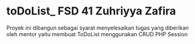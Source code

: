 # toDoList_ FSD 41 Zuhriyya Zafira
Proyek ini dibangun sebagai syarat menyelesaikan tugas yang diberikan oleh mentor yaitu membuat ToDoList menggunakan CRUD PHP Session
